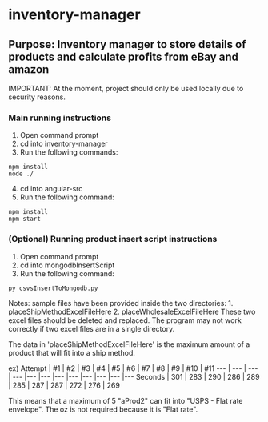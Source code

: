 # inventory-manager
## Purpose: Inventory manager to store details of products and calculate profits from eBay and amazon

IMPORTANT: At the moment, project should only be used locally due to security reasons.

### Main running instructions
1. Open command prompt
2. cd into inventory-manager
3. Run the following commands:
```
npm install
node ./
```
4. cd into angular-src
5. Run the following command:
```
npm install
npm start
```

### (Optional) Running product insert script instructions
1. Open command prompt
2. cd into mongodbInsertScript
3. Run the following command:
```
py csvsInsertToMongodb.py
```

Notes: sample files have been provided inside the two directories:
    1. placeShipMethodExcelFileHere
    2. placeWholesaleExcelFileHere
These two excel files should be deleted and replaced. The program may not work correctly if two excel files are in a single directory.

The data in 'placeShipMethodExcelFileHere' is the maximum amount of a product that will fit into a ship method.

ex) 
Attempt | #1 | #2 | #3 | #4 | #5 | #6 | #7 | #8 | #9 | #10 | #11
--- | --- | --- | --- |--- |--- |--- |--- |--- |--- |--- |---
Seconds | 301 | 283 | 290 | 286 | 289 | 285 | 287 | 287 | 272 | 276 | 269

This means that a maximum of 5 "aProd2" can fit into "USPS - Flat rate envelope". The oz is not required because it is "Flat rate".
